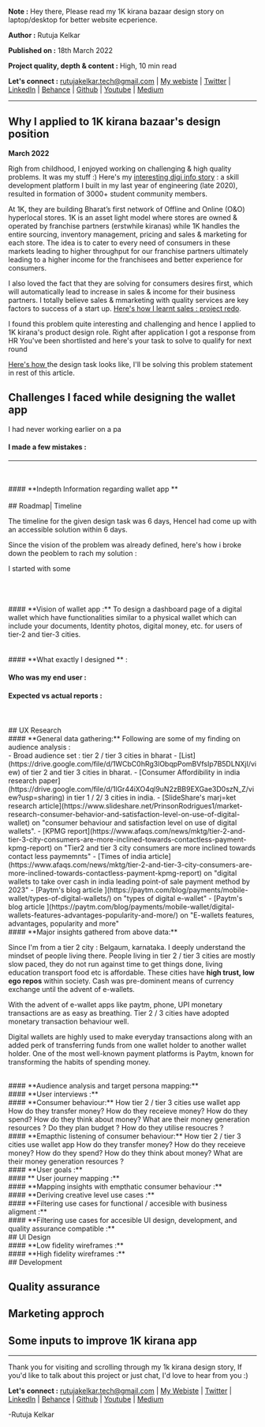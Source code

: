 **Note :** Hey there, Please read my 1K kirana bazaar design story on laptop/desktop for better website ecperience.

**Author :** Rutuja Kelkar

**Published on :** 18th March 2022

**Project quality, depth & content :** High, 10 min read

**Let's connect :** 
<rutujakelkar.tech@gmail.com> | [My webiste](https://www.rutujakelkar.com/) | [Twitter](https://twitter.com/therutujakelkar) | [Linkedln](https://www.linkedin.com/in/rutuja-kelkar/) | [Behance](https://www.behance.net/RutujaKelkarDesigns) | [Github](https://github.com/Rutuja-Kelkar) | [Youtube](https://www.youtube.com/channel/UCiqB7um9VmhUrFlUv-6X4LQ) | [Medium](https://medium.com/@Rutuja.Kelkar)

**********************************************************************************************************************************************************************************

## Why I applied to 1K kirana bazaar's design position 
**March 2022**

Righ from childhood, I enjoyed working on challenging & high quality problems. It was my stuff :)
Here's my [interesting digi info story](https://www.rutujakelkar.com/) : a skill development platform I built in my last year of engineering (late 2020), resulted in formation of 3000+ student community members. 

At 1K, they are building Bharat’s first network of Offline and Online (O&O) hyperlocal stores. 1K is an asset light model where stores are owned & operated by franchise partners (erstwhile kiranas) while 1K handles the entire sourcing, inventory management, pricing and sales & marketing for each store. The idea is to cater to every need of consumers in these markets leading to higher throughput for our franchise partners ultimately leading to a higher income for the franchisees and better experience for consumers.

I also loved the fact that they are solving for consumers desires first, which will automatically lead to increase in sales & income for their business partners. I totally believe sales & mmarketing with quality services are key factors to success of a start up. [Here's how I learnt sales : project redo](https://rutuja-kelkar.github.io/redo/).

I found this problem quite interesting and challenging and hence I applied to 1K kirana's product design role. Right after application I got a response from HR You've been shortlisted and here's your task to solve to qualify for next round 

[Here's how ](https://rutuja-kelkar.github.io/redo/) the design task looks like, I'll be solving this problem statement in rest of this article.

  
## Challenges I faced while designing the wallet app
I had never working earlier on a pa
  
 
  
#### **I made a few mistakes :** 
 

**************************************************************************************************************************************************************************
<br>
<br>
#### **Indepth Information regarding wallet app **
<br>
<br>
## Roadmap| Timeline 

The timeline for the given design task was 6 days, HenceI had come up with an accessible solution within 6 days.

Since the vision of the problem was already defined, here's how i broke down the peoblem to rach my solution :

I started with some 
  
 
<br>
<br>
<br>
#### **Vision of wallet app :**
To design a dashboard page of a digital wallet which have functionalities similar to a
physical wallet which can include your documents, Identity photos, digital money,
etc. for users of tier-2 and tier-3 cities.
<br>
<br>
<br>
####  **What exactly I designed ** :

#### **Who was my end user** :


#### **Expected vs actual reports** :
<br>
<br>
## UX Research
<br>
#### **General data gathering:**
Following are some of my finding on audience analysis :<br />
- Broad audience set : tier 2 / tier 3 cities in bharat
- [List](https://drive.google.com/file/d/1WCbC0hRg3lObqpPomBVfsIp7B5DLNXjI/view) of tier 2 and tier 3 cities in bharat.
- [Consumer Affordibility in india research paper](https://drive.google.com/file/d/1lGr44iXO4ql9uN2zBB9EXGae3D0szN_Z/view?usp=sharing) in tier 1 / 2/ 3 cities in india.
- [SlideShare's marj=ket research article](https://www.slideshare.net/PrinsonRodrigues1/market-research-consumer-behavior-and-satisfaction-level-on-use-of-digital-wallet) on "consumer behaviour and satisfaction level on use of digital wallets".
- [KPMG report](https://www.afaqs.com/news/mktg/tier-2-and-tier-3-city-consumers-are-more-inclined-towards-contactless-payment-kpmg-report) on "Tier2 and tier 3 city consumers are more inclined towards contact less paymemnts" 
- [Times of india article](https://www.afaqs.com/news/mktg/tier-2-and-tier-3-city-consumers-are-more-inclined-towards-contactless-payment-kpmg-report) on "digital wallets to take over cash in india leading point-of sale payment method by 2023"
- [Paytm's blog article ](https://paytm.com/blog/payments/mobile-wallet/types-of-digital-wallets/) on "types of digital e-wallet"
- [Paytm's blog article ](https://paytm.com/blog/payments/mobile-wallet/digital-wallets-features-advantages-popularity-and-more/) on "E-wallets features, advantages, popularity and more"

<br>
#### **Major insights gathered from above data:**

Since I'm from a tier 2 city : Belgaum, karnataka. I deeply understand the mindset of people living there. People living in tier 2 / tier 3 cities are mostly slow paced, they do not run against time to get things done, living education transport food etc is affordable. These cities have **high trust, low ego repos** within society. Cash was pre-dominent means of currency exchange until the advent of e-wallets.

With the advent of e-wallet apps like paytm, phone, UPI monetary transactions are as easy as breathing. Tier 2 / 3 cities have adopted monetary transaction behaviour well. 

Digital wallets are highly used to make everyday transactions along with an added perk of transferring funds from one wallet holder to another wallet holder. One of the most well-known payment platforms is Paytm, known for transforming the habits of spending money.

<br>
#### **Audience analysis and target persona mapping:**
<br>
#### **User interviews :**
<br>
#### **Consumer behaviour:**
How tier 2 / tier 3 cities use wallet app 
How do they transfer money?
How do they receieve money?
How do they spend?
How do they think about money?
What are their money generation resources ?
Do they plan budget ?
How do they utilise resoucres ?
<br>
#### **Emapthic listening of consumer behaviour:**
How tier 2 / tier 3 cities use wallet app 
How do they transfer money?
How do they receieve money?
How do they spend?
How do they think about money?
What are their money generation resources ?
<br>
#### **User goals :**
<br>
#### ** User journey mapping :**
<br>
#### **Mapping insights with empthatic consumer behaviour :**
<br>
#### **Deriving creative level use cases :**
<br>
#### **Filtering use cases for functional / accesible with business aligment :**
<br>
#### **Filtering use cases for accesible UI design, development, and quality assurance compatible :**
<br>
## UI Design
<br>
#### **Low fidelity wireframes :**
<br>
#### **High fidelity wireframes :**
<br>
## Development 

## Quality assurance

## Marketing approch

## Some inputs to improve 1K kirana app 


**************************************************************************************************************************************************************************
Thank you for visiting and scrolling through my 1k kirana design story, If you'd like to talk about this project or just chat, I'd love to hear from you :)


**Let's connect :** 
<rutujakelkar.tech@gmail.com> | [My Webiste](https://www.rutujakelkar.com/) | [Twitter](https://twitter.com/therutujakelkar) | [Linkedln](https://www.linkedin.com/in/rutuja-kelkar/) | [Behance](https://www.behance.net/RutujaKelkarDesigns) | [Github](https://github.com/Rutuja-Kelkar) | [Youtube](https://www.youtube.com/channel/UCiqB7um9VmhUrFlUv-6X4LQ) | [Medium](https://medium.com/@Rutuja.Kelkar)

-Rutuja Kelkar
